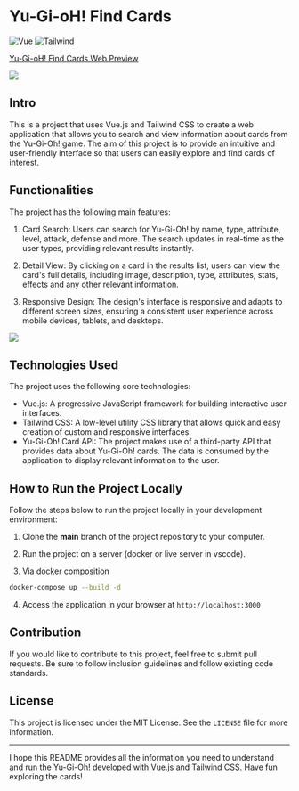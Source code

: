 # Yu-Gi-oH! Find Cards

![Vue](https://img.shields.io/badge/Vue-v3.3.4-3fb27f)
![Tailwind](https://img.shields.io/badge/Tailwind-v3.3.2-38bdf8)

<a target="_blank" href="https://yugioh-find-cards.iario.com.br/"> Yu-Gi-oH! Find Cards Web Preview </a>

<img src="https://yugioh-find-cards.iario.com.br/assets/logo.jpg" />

<br />

## Intro

This is a project that uses Vue.js and Tailwind CSS to create a web application that allows you to search and view information about cards from the Yu-Gi-Oh! game. The aim of this project is to provide an intuitive and user-friendly interface so that users can easily explore and find cards of interest.

## Functionalities

The project has the following main features:

1. Card Search: Users can search for Yu-Gi-Oh! by name, type, attribute, level, attack, defense and more. The search updates in real-time as the user types, providing relevant results instantly.

2. Detail View: By clicking on a card in the results list, users can view the card's full details, including image, description, type, attributes, stats, effects and any other relevant information.

<!-- 3. Sorting and Filtering: Users can sort and filter the search results according to their drugs. This allows for more advanced search customization, making it easier to find specific cards. -->

3. Responsive Design: The design's interface is responsive and adapts to different screen sizes, ensuring a consistent user experience across mobile devices, tablets, and desktops.

<img src="https://yugioh-find-cards.iario.com.br/assets/demo.jpg" />

## Technologies Used

The project uses the following core technologies:

- Vue.js: A progressive JavaScript framework for building interactive user interfaces.
- Tailwind CSS: A low-level utility CSS library that allows quick and easy creation of custom and responsive interfaces.
- Yu-Gi-Oh! Card API: The project makes use of a third-party API that provides data about Yu-Gi-Oh! cards. The data is consumed by the application to display relevant information to the user.

## How to Run the Project Locally

Follow the steps below to run the project locally in your development environment:

1. Clone the **main** branch of the project repository to your computer.

2. Run the project on a server (docker or live server in vscode).

3. Via docker composition
``` sh
docker-compose up --build -d
```

4. Access the application in your browser at `http://localhost:3000`

## Contribution

If you would like to contribute to this project, feel free to submit pull requests. Be sure to follow inclusion guidelines and follow existing code standards.

## License

This project is licensed under the MIT License. See the `LICENSE` file for more information.

---

I hope this README provides all the information you need to understand and run the Yu-Gi-Oh! developed with Vue.js and Tailwind CSS. Have fun exploring the cards!